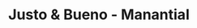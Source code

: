 ---
title: "Justo & Bueno - Manantial"
url: /soledad/justo-und-bueno-manantial/
shop: Supermarkt
---